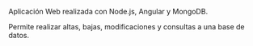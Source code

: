 Aplicación Web realizada con Node.js, Angular y MongoDB.

Permite realizar altas, bajas, modificaciones y consultas a una base de datos.
